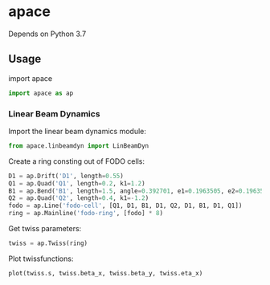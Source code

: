 # apace
Depends on Python 3.7 

## Usage
import apace
```python
import apace as ap
```

### Linear Beam Dynamics
Import the linear beam dynamics module:
```python
from apace.linbeamdyn import LinBeamDyn
```

Create a ring consting out of FODO cells:  
```python
D1 = ap.Drift('D1', length=0.55)
Q1 = ap.Quad('Q1', length=0.2, k1=1.2)
B1 = ap.Bend('B1', length=1.5, angle=0.392701, e1=0.1963505, e2=0.1963505)
Q2 = ap.Quad('Q2', length=0.4, k1=-1.2)
fodo = ap.Line('fodo-cell', [Q1, D1, B1, D1, Q2, D1, B1, D1, Q1])
ring = ap.Mainline('fodo-ring', [fodo] * 8)
```

Get twiss parameters:
```python
twiss = ap.Twiss(ring)
```


Plot twissfunctions:
```python
plot(twiss.s, twiss.beta_x, twiss.beta_y, twiss.eta_x)
```
